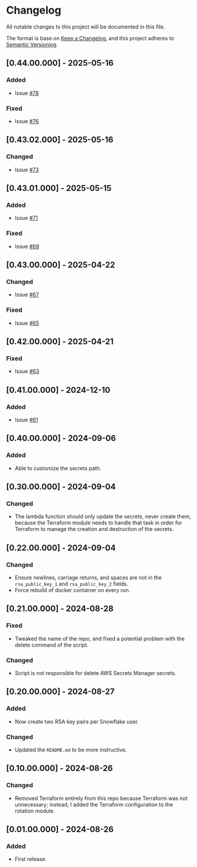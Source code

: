 # Changelog
All notable changes to this project will be documented in this file.

The format is base on [Keep a Changelog](https://keepachangelog.com/en/1.1.0/), and this project adheres to [Semantic Versioning](https://semver.org/spec/v2.0.0.html).


## [0.44.00.000] - 2025-05-16
### Added
- Issue [#78](https://github.com/j3-signalroom/iac-snowflake-user-rsa_key_pairs_generator-lambda/issues/78)

### Fixed
- Issue [#76](https://github.com/j3-signalroom/iac-snowflake-user-rsa_key_pairs_generator-lambda/issues/76)

## [0.43.02.000] - 2025-05-16
### Changed
- Issue [#73](https://github.com/j3-signalroom/iac-snowflake-user-rsa_key_pairs_generator-lambda/issues/73)

## [0.43.01.000] - 2025-05-15
### Added
- Issue [#71](https://github.com/j3-signalroom/iac-snowflake-user-rsa_key_pairs_generator-lambda/issues/71)

### Fixed
- Issue [#69](https://github.com/j3-signalroom/iac-snowflake-user-rsa_key_pairs_generator-lambda/issues/69)

## [0.43.00.000] - 2025-04-22
### Changed
- Issue [#67](https://github.com/j3-signalroom/iac-snowflake-user-rsa_key_pairs_generator-lambda/issues/67)

### Fixed
- Issue [#65](https://github.com/j3-signalroom/iac-snowflake-user-rsa_key_pairs_generator-lambda/issues/65)

## [0.42.00.000] - 2025-04-21
### Fixed
- Issue [#63](https://github.com/j3-signalroom/iac-snowflake-user-rsa_key_pairs_generator-lambda/issues/63)

## [0.41.00.000] - 2024-12-10
### Added
- Issue [#61](https://github.com/j3-signalroom/iac-snowflake-user-rsa_key_pairs_generator-lambda/issues/61)

## [0.40.00.000] - 2024-09-06
### Added
- Able to customize the secrets path.

## [0.30.00.000] - 2024-09-04
### Changed
- The lambda function should only update the secrets, never create them, because the Terraform module needs to handle that task in order for Terraform to manage the creation and destruction of the secrets.

## [0.22.00.000] - 2024-09-04
### Changed
- Ensure newlines, carriage returns, and spaces are not in the `rsa_public_key_1` and `rsa_public_key_2` fields.
- Force rebuild of docker container on every run.

## [0.21.00.000] - 2024-08-28
### Fixed
- Tweaked the name of the repo, and fixed a potential problem with the delete command of the script. 

### Changed
- Script is not responsible for delete AWS Secrets Manager secrets.

## [0.20.00.000] - 2024-08-27
### Added
- Now create two RSA key pairs per Snowflake user.

### Changed
- Updated the `README.md` to be more instructive.

## [0.10.00.000] - 2024-08-26
### Changed
- Removed Terraform entirely from this repo because Terraform was not unnecessary; instead, I added the Terraform configuration to the rotation module.

## [0.01.00.000] - 2024-08-26
### Added
- First release.